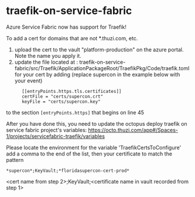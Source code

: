 # traefik-on-service-fabric
Azure Service Fabric now has support for Traefik! 

To add a cert for domains that are not *.thuzi.com, etc.
1. upload the cert to the vault "platform-production" on the azure portal. Note the name you apply it.
1. update the file located at : traefik-on-service-fabric/src/Traefik/ApplicationPackageRoot/TraefikPkg/Code/traefik.toml for your cert by adding (replace supercon in the example below with your event)
```
      [[entryPoints.https.tls.certificates]]
      certFile = "certs/supercon.crt"
      keyFile = "certs/supercon.key"
```
to the section `[entryPoints.https]` that begins on line 45

After you have done this, you need to update the octopus deploy traefik on service fabric project's variables: https://octo.thuzi.com/app#/Spaces-1/projects/servicefabric-traefik/variables

Please locate the environment for the variable 'TraefikCertsToConfigure'
add a comma to the end of the list, then your certificate to match the pattern
```
*supercon*;KeyVault;*floridasupercon-cert-prod*
```
<cert name from step 2>;KeyVault;<certificate name in vault recorded from step 1>
